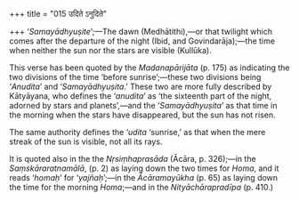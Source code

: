 +++
title = "015 उदिते ऽनुदिते"

+++
‘*Samayādhyuṣite*’;—The dawn (Medhātithi),—or that twilight which comes
after the departure of the night (Ibid, and Govindarāja);—the time when
neither the sun nor the stars are visible (Kullūka).

This verse has been quoted by the *Madanapārijāta* (p. 175) as
indicating the two divisions of the time ‘before sunrise’;—these two
divisions being ‘*Anudita*’ and ‘*Samayādhyuṣita*.’ These two are more
fully described by Kātyāyana, who defines the ‘*anudita*’ as ‘the
sixteenth part of the night, adorned by stars and planets’,—and the
‘*Samayādhyuṣita*’ as that time in the morning when the stars have
disappeared, but the sun has not risen.

The same authority defines the ‘*udita* ‘sunrise,’ as that when the mere
streak of the sun is visible, not all its rays.

It is quoted also in the the *Nṛsiṃhaprasāda* (Ācāra, p. 326);—in the
*Saṃskāraratnamālā*, (p. 2) as laying down the two times for *Homa*, and
it reads ‘*homaḥ*’ for ‘*yajñaḥ*’;—in the *Ācāramayūkha* (p. 65) as
laying down the time for the morning *Homa*;—and in the
*Nityāchārapradīpa* (p. 410.)


